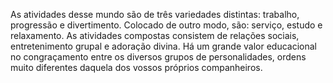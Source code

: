 ﻿As atividades desse mundo são de três variedades distintas: trabalho, progressão e divertimento. Colocado de outro modo, são: serviço, estudo e relaxamento. As atividades compostas consistem de relações sociais, entretenimento grupal e adoração divina. Há um grande valor educacional no congraçamento entre os diversos grupos de personalidades, ordens muito diferentes daquela dos vossos próprios companheiros.